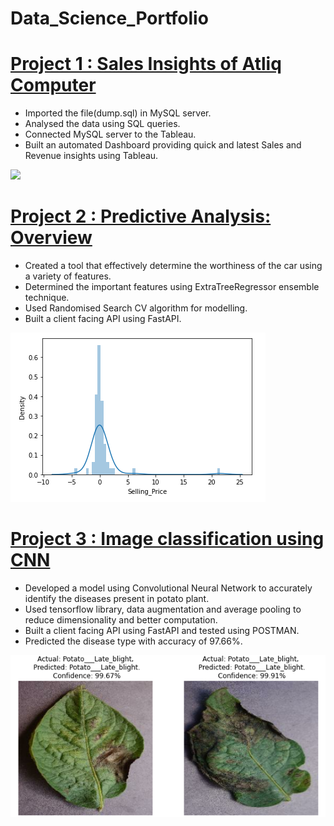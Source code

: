 # Data_Science_Portfolio
# [Project 1 : Sales Insights of Atliq Computer](https://github.com/Saurabh23198/Sales-Insight-of-Atliq-Computer)
* Imported the file(dump.sql) in MySQL server.
* Analysed the data using SQL queries.
* Connected MySQL server to the Tableau.
* Built an automated Dashboard providing quick and latest Sales and Revenue insights using Tableau.

![](/Screenshot%20(44).png)

# [Project 2 : Predictive Analysis: Overview](https://github.com/Saurabh23198/Car-Price-Prediction)
* Created a tool that effectively determine the worthiness of the car using a variety of features.
* Determined the important features using ExtraTreeRegressor ensemble technique.
* Used Randomised Search CV algorithm for modelling.
* Built a client facing API using FastAPI.

![](/images/Project_1.PNG)

# [Project 3 : Image classification using CNN](https://github.com/Saurabh23198/Image-Classification-Potato-Diseased-Plants)
* Developed a model using Convolutional Neural Network to accurately identify the diseases present in potato plant.
* Used tensorflow library, data augmentation and average pooling to reduce dimensionality and better computation.
* Built a client facing API using FastAPI and tested using POSTMAN.
* Predicted the disease type with accuracy of 97.66%. 

![](/images/Project_2.PNG)
